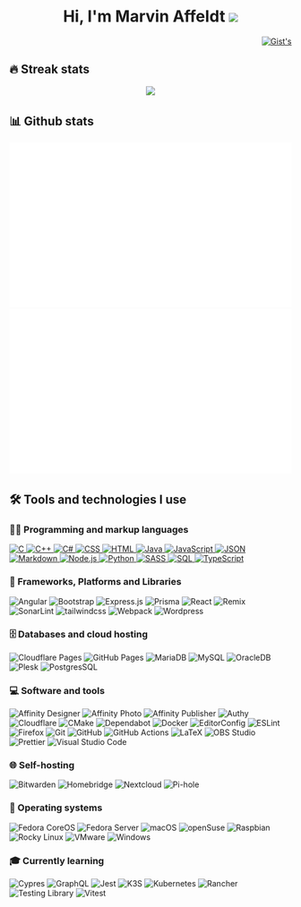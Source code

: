 <h1 align="center">
	Hi, I'm Marvin Affeldt
	<img src="https://media.giphy.com/media/hvRJCLFzcasrR4ia7z/giphy.gif" width="28">
</h1>

<p align="right">
	<a href="https://gist.github.com/affeldt28"><img alt="Gist's" src="https://img.shields.io/badge/View_Gist's-181717.svg?logo=github&logoColor=white"></a>
</p>

## 🔥 Streak stats

<p align="center">
	<img src="https://github-readme-streak-stats.herokuapp.com/?user=affeldt28&count_private=true&theme=dark&background=0D1117">
</p>

## 📊 Github stats

<p align="center">
		<img src="https://raw.githubusercontent.com/affeldt28/github-stats/generated/overview.svg#gh-dark-mode-only">
		<img src="https://raw.githubusercontent.com/affeldt28/github-stats/generated/languages.svg#gh-dark-mode-only">
</p>

<!-- Some badges are from https://github.com/Ileriayo/markdown-badges -->

## 🛠️ Tools and technologies I use

### 👨‍💻 Programming and markup languages

<p>
	<a href="https://github.com/search?q=user%3Aaffeldt28+language%3Ac">
		<img alt="C" src="https://custom-icon-badges.herokuapp.com/badge/C-03599C.svg?logo=c-in-hexagon&logoColor=white">
	</a>
	<a href="https://github.com/search?q=user%3Aaffeldt28+language%3Acpp">
		<img alt="C++" src="https://custom-icon-badges.herokuapp.com/badge/C++-9C033A.svg?logo=cpp2&logoColor=white">
	</a>
	<a href="https://github.com/search?q=user%3Aaffeldt28+language%3Acsharp">
	 	<img alt="C#" src="https://custom-icon-badges.herokuapp.com/badge/C%23-68217A.svg?logo=cs2&logoColor=white">
	</a>
	<a href="https://github.com/search?q=user%3Aaffeldt28+language%3Acss">
	 	<img alt="CSS" src="https://img.shields.io/badge/CSS-1572B6.svg?logo=css3&logoColor=white">
	</a>
	 <a href="https://github.com/search?q=user%3Aaffeldt28+language%3Ahtml">
		<img alt="HTML" src="https://img.shields.io/badge/HTML-E34F26.svg?logo=html5&logoColor=white">
	</a>
	<a href="https://github.com/search?q=user%3Aaffeldt28+language%3Ajava">
		<img alt="Java" src="https://custom-icon-badges.herokuapp.com/badge/Java-007396.svg?logo=java&logoColor=white">
	</a>
	<a href="https://github.com/search?q=user%3Aaffeldt28+language%3Ajavascript">
		<img alt="JavaScript" src="https://img.shields.io/badge/JavaScript-F7DF1E.svg?logo=javascript&logoColor=black">
	</a>
	<a href="https://github.com/search?q=user%3Aaffeldt28+language%3Ajson">
		<img alt="JSON" src="https://img.shields.io/badge/JSON-000000.svg?logo=json&logoColor=white">
	</a>
	<a href="https://github.com/search?q=user%3Aaffeldt28+language%3Amarkdown">
		<img alt="Markdown" src="https://img.shields.io/badge/Markdown-000000.svg?logo=markdown&logoColor=white">
	</a>
	<a href="https://github.com/search?q=user%3Aaffeldt28+language%3Ajavascript">
		<img alt="Node.js" src="https://img.shields.io/badge/Node.js-43853D.svg?logo=node.js&logoColor=white">
	</a>
	<a href="https://github.com/search?q=user%3Aaffeldt28+language%3Apython">
		<img alt="Python" src="https://img.shields.io/badge/Python-14354C.svg?logo=python&logoColor=white">
	</a>
	<a href="https://github.com/search?q=user%3Aaffeldt28+language%3Asass">
		<img alt="SASS" src="https://img.shields.io/badge/Sass-hotpink.svg?logo=SASS&logoColor=white">
	</a>
	<a href="https://github.com/search?q=user%3Aaffeldt28+language%3Asql">
		<img alt="SQL" src="https://custom-icon-badges.herokuapp.com/badge/SQL-025E8C.svg?logo=database&logoColor=white">
	</a>
	<a href="https://github.com/search?q=user%3Aaffeldt28+language%3AtypeScript">
		<img alt="TypeScript" src="https://img.shields.io/badge/TypeScript-007ACC.svg?logo=typescript&logoColor=white">
	</a>
</p>

### 🧰 Frameworks, Platforms and Libraries

<p>
	<img alt="Angular" src="https://img.shields.io/badge/Angular-DD0031.svg?logo=angular&logoColor=white">
	<img alt="Bootstrap" src="https://img.shields.io/badge/Bootstrap-7952B3.svg?logo=bootstrap&logoColor=white">
	<img alt="Express.js" src="https://img.shields.io/badge/Express.js-404d59.svg?logo=express&logoColor=white">
	<img alt="Prisma" src="https://img.shields.io/badge/Prisma-3982CE?logo=Prisma&logoColor=white">
	<img alt="React" src="https://img.shields.io/badge/React-61DAFB.svg?logo=react&logoColor=black">
	<img alt="Remix" src="https://img.shields.io/badge/remix-%23000.svg?logo=remix&logoColor=white">
	<img alt="SonarLint" src="https://img.shields.io/badge/-SonarLint-CB2029?logo=sonarlint&logoColor=white">
	<img alt="tailwindcss" src="https://img.shields.io/badge/tailwindcss-%2338B2AC.svg?logo=tailwind-css&logoColor=white">
	<img alt="Webpack" src="https://img.shields.io/badge/Webpack-8DD6F9.svg?logo=webpack&logoColor=black">
	<img alt="Wordpress" src="https://img.shields.io/badge/Wordpress-21759B?logo=wordpress&logoColor=white">
</p>

### 🗄️ Databases and cloud hosting

<p>
	<img alt="Cloudflare Pages" src ="https://img.shields.io/badge/Cloudflare_Pages-F38020.svg?logo=cloudflarepages&logoColor=white">
	<img alt="GitHub Pages" src="https://img.shields.io/badge/GitHub%20Pages-327FC7.svg?logo=github&logoColor=white">
	<img alt="MariaDB" src="https://img.shields.io/badge/MariaDB-003545.svg?logo=mariadb&logoColor=white">
	<img alt="MySQL" src="https://img.shields.io/badge/MySQL-00f.svg?logo=mysql&logoColor=white">
	<img alt="OracleDB" src ="https://img.shields.io/badge/OracleDB-F00000.svg?logo=oracle&logoColor=white">
	<img alt="Plesk" src ="https://img.shields.io/badge/Plesk-52BBE6.svg?logo=plesk&logoColor=white">
	<img alt="PostgresSQL" src="https://img.shields.io/badge/postgres-%23316192.svg?&logo=postgresql&logoColor=white">
</p>

### 💻 Software and tools

<p>
	<img alt="Affinity Designer" src="https://img.shields.io/badge/Affinity_Designer-1B72BE.svg?logo=affinitydesigner&logoColor=white">
	<img alt="Affinity Photo" src="https://img.shields.io/badge/Affinity_Photo-7E4DD2.svg?logo=affinityphoto&logoColor=white">
	<img alt="Affinity Publisher" src="https://img.shields.io/badge/Affinity_Publisher-C9284D.svg?logo=affinitypublisher&logoColor=white">
	<img alt="Authy" src="https://img.shields.io/badge/Authy-EC1C24?logo=authy&logoColor=white">
	<img alt="Cloudflare" src="https://img.shields.io/badge/Cloudflare-F38020.svg?logo=cloudflare&logoColor=white">
	<img alt="CMake" src="https://img.shields.io/badge/CMake-064F8C.svg?logo=cmake&logoColor=white">
	<img alt="Dependabot" src="https://img.shields.io/badge/Dependabot-025E8C.svg?logo=dependabot&logoColor=white">
	<img alt="Docker" src="https://img.shields.io/badge/Docker-2496ED.svg?logo=docker&logoColor=white">
	<img alt="EditorConfig" src="https://img.shields.io/badge/EditorConfig-FEFEFE.svg?logo=editorconfig&logoColor=black">
	<img alt="ESLint" src="https://img.shields.io/badge/ESLint-4B32C3.svg?logo=eslint&logoColor=white">
	<img alt="Firefox" src="https://img.shields.io/badge/Firefox-FF7139.svg?logo=firefox&logoColor=white">
	<img alt="Git" src="https://img.shields.io/badge/Git-F05033.svg?logo=git&logoColor=white">
	<img alt="GitHub" src="https://img.shields.io/badge/GitHub-181717.svg?logo=github&logoColor=white">
	<img alt="GitHub Actions" src="https://img.shields.io/badge/GitHub%20Actions-2671E5.svg?logo=github%20actions&logoColor=white">
	<img alt="LaTeX" src="https://img.shields.io/badge/LaTeX-%23008080.svg?logo=latex&logoColor=whit">
	<img alt="OBS Studio" src="https://img.shields.io/badge/-OBS%20Studio-302E31?logo=obs-studio&logoColor=white">
	<img alt="Prettier" src="https://img.shields.io/badge/Prettier-F7B93E.svg?logo=prettier&logoColor=black">
	<img alt="Visual Studio Code" src="https://img.shields.io/badge/Visual%20Studio%20Code-0078d7.svg?logo=visual-studio-code&logoColor=white">
</p>

### 🌐 Self-hosting

<p>
	<img alt="Bitwarden" src="https://img.shields.io/badge/-Bitwarden-175DDC?logo=bitwarden&logoColor=white">
	<img alt="Homebridge" src="https://img.shields.io/badge/Homebridge-491F59.svg?logo=homebridge&logoColor=white">
	<img alt="Nextcloud" src="https://img.shields.io/badge/Nextcloud-0082C9.svg?logo=nextcloud&logoColor=white">
	<img alt="Pi-hole" src="https://img.shields.io/badge/Pi_hole-96060C.svg?logo=pihole&logoColor=white">
</p>

### 🐧 Operating systems

<p>
	<img alt="Fedora CoreOS" src="https://img.shields.io/badge/Fedora_CoreOS-d01766.svg?logo=fedora&logoColor=white">
	<img alt="Fedora Server" src="https://img.shields.io/badge/Fedora_Server-51A2DA.svg?logo=fedora&logoColor=white">
	<img alt="macOS" src="https://img.shields.io/badge/macOS-000000.svg?logo=macos&logoColor=white">
	<img alt="openSuse" src="https://img.shields.io/badge/openSuse-73BA25.svg?logo=opensuse&logoColor=white">
	<img alt="Raspbian" src="https://img.shields.io/badge/Raspberry_Pi-A22846.svg?logo=raspberrypi&logoColor=white">
	<img alt="Rocky Linux" src="https://img.shields.io/badge/Rocky_Linux-10B981.svg?logo=rockylinux&logoColor=white">
	<img alt="VMware" src="https://img.shields.io/badge/VMware-607078.svg?logo=vmware&logoColor=white">
	<img alt="Windows" src="https://img.shields.io/badge/Windows-0078D6.svg?logo=windows&logoColor=white">
</p>

### 🎓 Currently learning

<p>
	<img alt="Cypres" src="https://img.shields.io/badge/cypress-%23E5E5E5?logo=cypress&logoColor=058a5e">
	<img alt="GraphQL" src="https://img.shields.io/badge/GraphQL-E10098.svg?logo=graphql&logoColor=white">
	<img alt="Jest" src="https://img.shields.io/badge/Jest-C21325.svg?logo=jest&logoColor=white">
	<img alt="K3S" src="https://img.shields.io/badge/K3S-FFC61C.svg?logo=k3s&logoColor=black">
	<img alt="Kubernetes" src="https://img.shields.io/badge/Kubernetes-326CE5.svg?logo=kubernetes&logoColor=white">
	<img alt="Rancher" src="https://img.shields.io/badge/Rancher-0075A8.svg?logo=rancher&logoColor=white">
	<img alt="Testing Library" src="https://img.shields.io/badge/TestingLibrary-%23E33332?logo=testing-library&logoColor=white">
	<img alt="Vitest" src="https://img.shields.io/badge/Vitest-6e9f18?logo=Vitest&logoColor=white">
</p>
